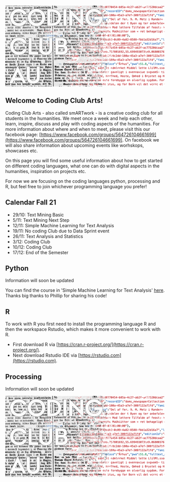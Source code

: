 ![Coding Club](codingclub.png)
## Welcome to Coding Club Arts!
Coding Club Arts - also called smARTwork - is a creative coding club for all students in the humanities. We meet once a week and help each other, learn, inspire, discuss and play with coding aspects of the humanities. For more information about where and when to meet, please visit this our facebook page: [https://www.facebook.com/groups/564726104661699](https://www.facebook.com/groups/564726104661699). On facebook we will also share information about upcoming events like worhskops, showcases etc. 

On this page you will find some useful information about how to get started on different coding languages, what one can do with digital aspects in the humanities, inspiration on projects etc. 

For now we are focusing on the coding languages python, processing and R, but feel free to join whichever programming language you prefer!

## Calendar Fall 21
- 29/10: Text Mining Basic
- 5/11: Text Mining Next Step
- 12/11: Simple Machine Learning for Text Analysis
- 19/11: No coding Club due to Data Sprint event
- 26/11: Text Analysis and Statistics
- 3/12: Coding Club
- 10/12: Coding Club
- 17/12: End of the Semester

## Python
Information will soon be updated

You can find the course in 'Simple Machine Learning for Text Analysis' [here](https://colab.research.google.com/drive/1x6v1_08owVYbhDiV-LNYo-MgbLWROp5B?usp=sharing&fbclid=IwAR3ReDkjPQaxDl2IvqJaUyUbjzcSbIzudGiOuas_VCsKpBjDLTspTdpXLHw#scrollTo=781ad1db). Thanks big thanks to Phillip for sharing his code!

## R
To work with R you first need to install the programming language R and then the workspace Rstudio, which makes it more convenient to work with R.

- First download R via [https://cran.r-project.org/](https://cran.r-project.org/).
- Next download Rstudio IDE via [https://rstudio.com](https://rstudio.com).


## Processing
Information will soon be updated

![Coding Club](codingclub.png)

